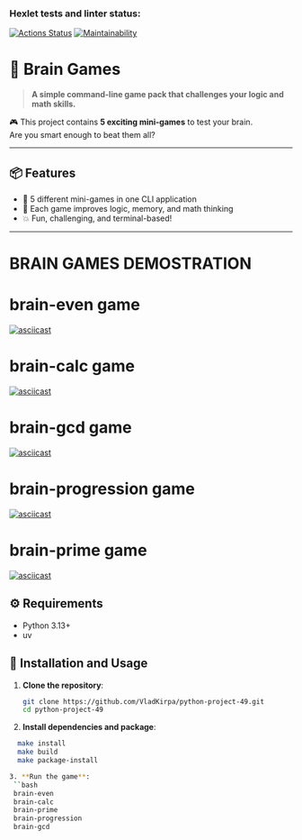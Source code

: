 ### Hexlet tests and linter status:
[![Actions Status](https://github.com/VladKirpa/python-project-49/actions/workflows/hexlet-check.yml/badge.svg)](https://github.com/VladKirpa/python-project-49/actions)
[![Maintainability](https://qlty.sh/gh/VladKirpa/projects/python-project-49/maintainability.svg)](https://qlty.sh/gh/VladKirpa/projects/python-project-49)
# 🧠 Brain Games

> **A simple command-line game pack that challenges your logic and math skills.**

🎮 This project contains **5 exciting mini-games** to test your brain.  
Are you smart enough to beat them all?

---

## 📦 Features

- 🧩 5 different mini-games in one CLI application
- 🧠 Each game improves logic, memory, and math thinking
- 💥 Fun, challenging, and terminal-based!

---

# BRAIN GAMES DEMOSTRATION

# brain-even game
[![asciicast](https://asciinema.org/a/KDhXSXPHiEt8ZTRcd7bhMcLGk.svg)](https://asciinema.org/a/KDhXSXPHiEt8ZTRcd7bhMcLGk)

# brain-calc game 
[![asciicast](https://asciinema.org/a/xJ3phwdtsA7wY71uSU9btfpAG.svg)](https://asciinema.org/a/xJ3phwdtsA7wY71uSU9btfpAG)

# brain-gcd game 
[![asciicast](https://asciinema.org/a/FeWwaMja5mM4wRgH2X8JDGW2m.svg)](https://asciinema.org/a/FeWwaMja5mM4wRgH2X8JDGW2m)

# brain-progression game
[![asciicast](https://asciinema.org/a/9JB0t5neht1tQ0EVg9AyEXndZ.svg)](https://asciinema.org/a/9JB0t5neht1tQ0EVg9AyEXndZ)


# brain-prime game
[![asciicast](https://asciinema.org/a/2qo4nLGFu8eelI7COG9NsGdpC.svg)](https://asciinema.org/a/2qo4nLGFu8eelI7COG9NsGdpC)



## ⚙️ Requirements

- Python 3.13+
- uv 

## 🚀 Installation and Usage

1. **Clone the repository**:
   ```bash
   git clone https://github.com/VladKirpa/python-project-49.git
   cd python-project-49

2. **Install dependencies and package**:
  ```bash
    make install
    make build
    make package-install

3. **Run the game**:
   ``bash
   brain-even
   brain-calc
   brain-prime
   brain-progression
   brain-gcd

